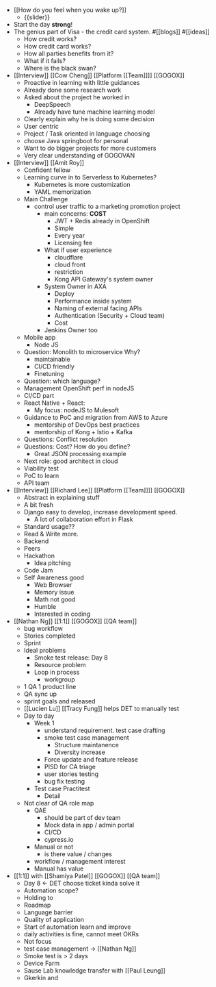 - [[How do you feel when you wake up?]]
    - {{slider}}
- Start the day **strong**!
- The genius part of Visa - the credit card system. #[[blogs]] #[[ideas]]
    - How credit works?
    - How credit card works?
    - How all parties benefits from it?
    - What if it fails?
    - Where is the black swan?
- [[Interview]] [[Cow Cheng]] [[Platform [[Team]]]] [[GOGOX]]
    - Proactive in learning with little guidances
    - Already done some research work
    - Asked about the project he worked in
        - DeepSpeech
        - Already have tune machine learning model
    - Clearly explain why he is doing some decision
    - User centric
    - Project / Task oriented in language choosing
    - choose Java springboot for personal 
    - Want to do bigger projects for more customers
    - Very clear understanding of GOGOVAN
- [[Interview]] [[Amit Roy]]
    - Confident fellow
    - Learning curve in to Serverless to Kubernetes?
        - Kubernetes is more customization
        - YAML memorization
    - Main Challenge
        - control user traffic to a marketing promotion project
            - main concerns: **COST**
                - JWT + Redis already in OpenShift
                - Simple
                - Every year
                - Licensing fee
            - What if user experience
                - cloudflare
                - cloud front
                - restriction
                - Kong API Gateway's system owner
            - System Owner in AXA
                - Deploy 
                - Performance inside system
                - Naming of external facing APIs
                - Authentication (Security + Cloud team)
                - Cost
            - Jenkins Owner too
    - Mobile app
        - Node JS
    - Question: Monolith to microservice Why?
        - maintainable 
        - CI/CD friendly
        - Finetuning
    - Question: which language?
    - Management OpenShift perf in nodeJS
    - CI/CD part
    - React Native + React:
        - My focus: nodeJS to Mulesoft
    - Guidance to PoC and migration from AWS to Azure
        - mentorship of DevOps best practices
        - mentorship of Kong + Istio + Kafka
    - Questions: Conflict resolution
    - Questions: Cost? How do you define?
        - Great JSON processing example
    - Next role: good architect in cloud
    - Viability test
    - PoC to learn
    - API team
- [[Interview]] [[Richard Lee]] [[Platform [[Team]]]] [[GOGOX]]
    - Abstract in explaining stuff
    - A bit fresh
    - Django easy to develop, increase development speed.
        - A lot of collaboration effort in Flask
    - Standard usage??
    - Read & Write more.
    - Backend
    - Peers 
    - Hackathon
        - Idea pitching
    - Code Jam
    - Self Awareness good
        - Web Browser
        - Memory issue
        - Math not good
        - Humble 
        - Interested in coding
- [[Nathan Ng]] [[1:1]] [[GOGOX]] [[QA team]]
    - bug workflow
    - Stories completed
    - Sprint
    - Ideal problems
        - Smoke test release: Day 8
        - Resource problem
        - Loop in process
            - workgroup
    - 1 QA 1 product line
    - QA sync up
    - sprint goals and released
    - [[Lucien Lu]] [[Tracy Fung]] helps DET to manually test
    - Day to day
        - Week 1
            - understand requirement. test case drafting
            - smoke test case management
                - Structure maintanence
                - Diversity increase
            - Force update and feature release
            - PISD for CA triage
            - user stories testing
            - bug fix testing
        - Test case Practitest
            - Detail
    - Not clear of QA role map
        - QAE
            - should be part of dev team
            - Mock data in app / admin portal
            - CI/CD
            - cypress.io
        - Manual or not
            - is there value / changes
        - workflow / management interest
        - Manual has value 
- [[1:1]] with [[Shamiya Patel]] [[GOGOX]] [[QA team]]
    - Day 8 <- DET choose ticket kinda solve it
    - Automation scope?
    - Holding to 
    - Roadmap
    - Language barrier
    - Quality of application
    - Start of automation learn and improve
    - daily activities is fine, cannot meet OKRs
    - Not focus
    - test case management -> [[Nathan Ng]]
    - Smoke test is > 2 days
    - Device Farm
    - Sause Lab knowledge transfer with [[Paul Leung]]
    - Gkerkin and 
